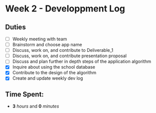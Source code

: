 # Week 2 - Developpment Log

## Duties
 - [ ] Weekly meeting with team
 - [ ] Brainstorm and choose app name
 - [ ] Discuss, work on, and contribute to Deliverable_1
 - [ ] Discuss, work on, and contribute presentation proposal
 - [ ] Discuss and plan further in depth steps of the application algorithm
 - [X] Inquire about using the school database
 - [X] Contribute to the design of the algorithm
 - [X] Create and update weekly dev log

## Time Spent:
* **3** _hours_ and **0** _minutes_
